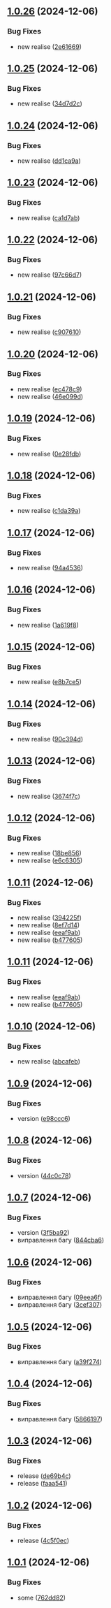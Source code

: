 ## [1.0.26](https://github.com/Bafni/words-api/compare/v1.0.25...v1.0.26) (2024-12-06)


### Bug Fixes

* new realise ([2e61669](https://github.com/Bafni/words-api/commit/2e61669a600da59b786268786fc3572278c804b4))

## [1.0.25](https://github.com/Bafni/words-api/compare/v1.0.24...v1.0.25) (2024-12-06)


### Bug Fixes

* new realise ([34d7d2c](https://github.com/Bafni/words-api/commit/34d7d2cb8627411309a451842f93b8c9a0f69050))

## [1.0.24](https://github.com/Bafni/words-api/compare/v1.0.23...v1.0.24) (2024-12-06)


### Bug Fixes

* new realise ([dd1ca9a](https://github.com/Bafni/words-api/commit/dd1ca9ac0fe128c3c402cb43a964c173726174f3))

## [1.0.23](https://github.com/Bafni/words-api/compare/v1.0.22...v1.0.23) (2024-12-06)


### Bug Fixes

* new realise ([ca1d7ab](https://github.com/Bafni/words-api/commit/ca1d7abf60e4d026ae8ffd205fcc7fb1e98549b4))

## [1.0.22](https://github.com/Bafni/words-api/compare/v1.0.21...v1.0.22) (2024-12-06)


### Bug Fixes

* new realise ([97c66d7](https://github.com/Bafni/words-api/commit/97c66d765c71c9b25f8031251fafbab088bdb1fa))

## [1.0.21](https://github.com/Bafni/words-api/compare/v1.0.20...v1.0.21) (2024-12-06)


### Bug Fixes

* new realise ([c907610](https://github.com/Bafni/words-api/commit/c907610c01dae417694dda40173396060ff701fd))

## [1.0.20](https://github.com/Bafni/words-api/compare/v1.0.19...v1.0.20) (2024-12-06)


### Bug Fixes

* new realise ([ec478c9](https://github.com/Bafni/words-api/commit/ec478c9521091dd36cd97c88af6aaea057895800))
* new realise ([46e099d](https://github.com/Bafni/words-api/commit/46e099d0f6942525872751447f791b082510838a))

## [1.0.19](https://github.com/Bafni/words-api/compare/v1.0.18...v1.0.19) (2024-12-06)


### Bug Fixes

* new realise ([0e28fdb](https://github.com/Bafni/words-api/commit/0e28fdbcd49ce9ec8c62c2dd2dd3cfa957fc829b))

## [1.0.18](https://github.com/Bafni/words-api/compare/v1.0.17...v1.0.18) (2024-12-06)


### Bug Fixes

* new realise ([c1da39a](https://github.com/Bafni/words-api/commit/c1da39a4331984467ec2a88cf1c78ea6e64361af))

## [1.0.17](https://github.com/Bafni/words-api/compare/v1.0.16...v1.0.17) (2024-12-06)


### Bug Fixes

* new realise ([94a4536](https://github.com/Bafni/words-api/commit/94a453615697085c657df9814fc72afafb016038))

## [1.0.16](https://github.com/Bafni/words-api/compare/v1.0.15...v1.0.16) (2024-12-06)


### Bug Fixes

* new realise ([1a619f8](https://github.com/Bafni/words-api/commit/1a619f8b6b404f5c3123a6c874bb6d797676f5a1))

## [1.0.15](https://github.com/Bafni/words-api/compare/v1.0.14...v1.0.15) (2024-12-06)


### Bug Fixes

* new realise ([e8b7ce5](https://github.com/Bafni/words-api/commit/e8b7ce5d83e8a8fb24856fc5bf8112b66933b207))

## [1.0.14](https://github.com/Bafni/words-api/compare/v1.0.13...v1.0.14) (2024-12-06)


### Bug Fixes

* new realise ([90c394d](https://github.com/Bafni/words-api/commit/90c394d4b54eb2a962bf41dfb2cec980940cb121))

## [1.0.13](https://github.com/Bafni/words-api/compare/v1.0.12...v1.0.13) (2024-12-06)


### Bug Fixes

* new realise ([3674f7c](https://github.com/Bafni/words-api/commit/3674f7c3250f04dc438d19489976c646b7bfc1ae))

## [1.0.12](https://github.com/Bafni/words-api/compare/v1.0.11...v1.0.12) (2024-12-06)


### Bug Fixes

* new realise ([18be856](https://github.com/Bafni/words-api/commit/18be8567cad77182a3c04a3e01b41a7dff2f5c0a))
* new realise ([e6c6305](https://github.com/Bafni/words-api/commit/e6c630548e2cad9eed3d8635b0795d1718789833))

## [1.0.11](https://github.com/Bafni/words-api/compare/v1.0.10...v1.0.11) (2024-12-06)


### Bug Fixes

* new realise ([394225f](https://github.com/Bafni/words-api/commit/394225f636395b673d1564cb349f2ab599c3bd7d))
* new realise ([8ef7d14](https://github.com/Bafni/words-api/commit/8ef7d14c66423778ba36ab442248b62dfabbceb6))
* new realise ([eeaf9ab](https://github.com/Bafni/words-api/commit/eeaf9ab45c49af7d8560202c96ba6759e47612b2))
* new realise ([b477605](https://github.com/Bafni/words-api/commit/b477605b2e65ef39e51c050e359395a818d28e73))

## [1.0.11](https://github.com/Bafni/words-api/compare/v1.0.10...v1.0.11) (2024-12-06)


### Bug Fixes

* new realise ([eeaf9ab](https://github.com/Bafni/words-api/commit/eeaf9ab45c49af7d8560202c96ba6759e47612b2))
* new realise ([b477605](https://github.com/Bafni/words-api/commit/b477605b2e65ef39e51c050e359395a818d28e73))

## [1.0.10](https://github.com/Bafni/words-api/compare/v1.0.9...v1.0.10) (2024-12-06)


### Bug Fixes

* new realise ([abcafeb](https://github.com/Bafni/words-api/commit/abcafebcf6bad9c52d820916582cb99f78dfd4bd))

## [1.0.9](https://github.com/Bafni/words-api/compare/v1.0.8...v1.0.9) (2024-12-06)


### Bug Fixes

* version ([e98ccc6](https://github.com/Bafni/words-api/commit/e98ccc6110ef87a40df1bfc1992759c9d01624c8))

## [1.0.8](https://github.com/Bafni/words-api/compare/v1.0.7...v1.0.8) (2024-12-06)


### Bug Fixes

* version ([44c0c78](https://github.com/Bafni/words-api/commit/44c0c786eab4da2c9d7c0fcde99050b4b43b8288))

## [1.0.7](https://github.com/Bafni/words-api/compare/v1.0.6...v1.0.7) (2024-12-06)


### Bug Fixes

* version ([3f5ba92](https://github.com/Bafni/words-api/commit/3f5ba92821ca45e775f01ea9f505508ea186394d))
* виправлення багу ([844cba6](https://github.com/Bafni/words-api/commit/844cba6c5e0ab2ce4f689e58def803f1cabb39b9))

## [1.0.6](https://github.com/Bafni/words-api/compare/v1.0.5...v1.0.6) (2024-12-06)


### Bug Fixes

* виправлення багу ([09eea6f](https://github.com/Bafni/words-api/commit/09eea6f217dba1f7d6232c06552d71f3965def6f))
* виправлення багу ([3cef307](https://github.com/Bafni/words-api/commit/3cef307b144d99dc7e18d84c27cb625ad7231956))

## [1.0.5](https://github.com/Bafni/words-api/compare/v1.0.4...v1.0.5) (2024-12-06)


### Bug Fixes

* виправлення багу ([a39f274](https://github.com/Bafni/words-api/commit/a39f2741284af303aad80c295932a32c181121db))

## [1.0.4](https://github.com/Bafni/words-api/compare/v1.0.3...v1.0.4) (2024-12-06)


### Bug Fixes

* виправлення багу ([5866197](https://github.com/Bafni/words-api/commit/5866197809289e42e756d87e0a5ebccd7e2785dc))

## [1.0.3](https://github.com/Bafni/words-api/compare/v1.0.2...v1.0.3) (2024-12-06)


### Bug Fixes

* release ([de69b4c](https://github.com/Bafni/words-api/commit/de69b4cb7d6de97e0c9e896c40ed80e4fe8db1c7))
* release ([faaa541](https://github.com/Bafni/words-api/commit/faaa5417d808bd989889ebc7a7669e2204c44d6e))

## [1.0.2](https://github.com/Bafni/words-api/compare/v1.0.1...v1.0.2) (2024-12-06)


### Bug Fixes

* release ([4c5f0ec](https://github.com/Bafni/words-api/commit/4c5f0ec9991c098dbab60b73a5274001d856b6a1))

## [1.0.1](https://github.com/Bafni/words-api/compare/v1.0.0...v1.0.1) (2024-12-06)


### Bug Fixes

* some ([762dd82](https://github.com/Bafni/words-api/commit/762dd825a7fa57e55340bfd96ddfce8742b61678))
